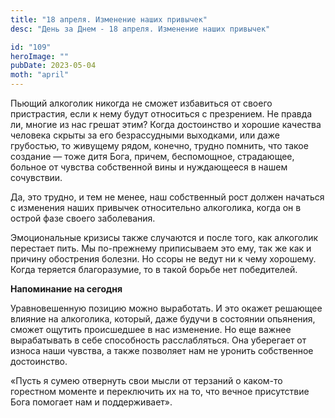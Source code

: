 ```yaml
---
title: "18 апреля. Изменение наших привычек"
desc: "День за Днем - 18 апреля. Изменение наших привычек"

id: "109"
heroImage: ""
pubDate: 2023-05-04
moth: "april"
---
```


Пьющий алкоголик никогда не сможет избавиться от своего пристрастия, если к
нему будут относиться с презрением. Не правда ли, многие из нас грешат этим?
Когда достоинство и хорошие качества человека скрыты за его безрассудными
выходками, или даже грубостью, то живущему рядом, конечно, трудно помнить, что
такое создание — тоже дитя Бога, причем, беспомощное, страдающее, больное от
чувства собственной вины и нуждающееся в нашем сочувствии.

Да, это трудно, и тем не менее, наш собственный рост должен начаться с
изменения наших привычек относительно алкоголика, когда он в острой фазе
своего заболевания.

Эмоциональные кризисы также случаются и после того, как алкоголик перестает
пить. Мы по-прежнему приписываем это ему, так же как и причину обострения
болезни. Но ссоры не ведут ни к чему хорошему. Когда теряется благоразумие, то
в такой борьбе нет победителей.

**Напоминание на сегодня**

Уравновешенную позицию можно выработать. И это окажет решающее влияние на
алкоголика, который, даже будучи в состоянии опьянения, сможет ощутить
происшедшее в нас изменение. Но еще важнее вырабатывать в себе способность
расслабляться. Она уберегает от износа наши чувства, а также позволяет нам не
уронить собственное достоинство.

«Пусть я сумею отвернуть свои мысли от терзаний о каком-то горестном моменте и
переключить их на то, что вечное присутствие Бога помогает нам и
поддерживает».
